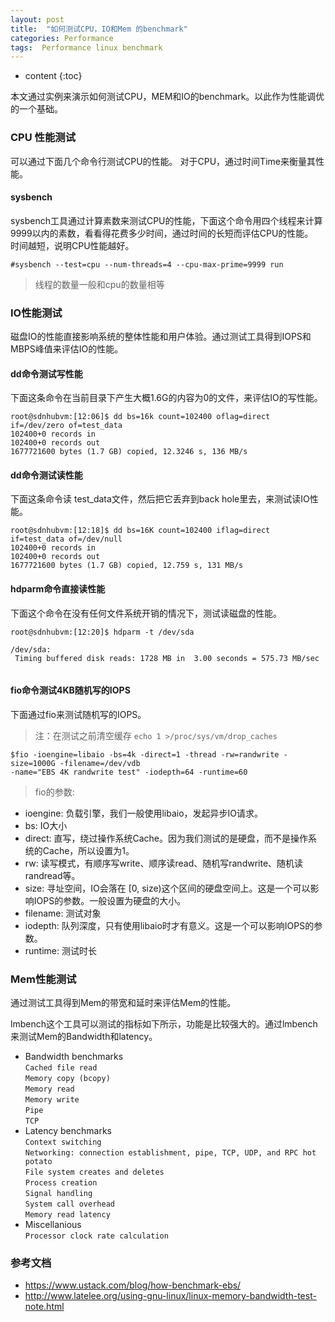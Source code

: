 ```yaml
---
layout: post
title:  "如何测试CPU，IO和Mem 的benchmark"
categories: Performance 
tags:  Performance linux benchmark 
---
```


* content
{:toc}

本文通过实例来演示如何测试CPU，MEM和IO的benchmark。以此作为性能调优的一个基础。





###  CPU 性能测试

可以通过下面几个命令行测试CPU的性能。 对于CPU，通过时间Time来衡量其性能。   



#### sysbench    
     
 sysbench工具通过计算素数来测试CPU的性能，下面这个命令用四个线程来计算9999以内的素数，看看得花费多少时间，通过时间的长短而评估CPU的性能。     
 时间越短，说明CPU性能越好。   
    
   `#sysbench --test=cpu --num-threads=4 --cpu-max-prime=9999 run`   
   
> 线程的数量一般和cpu的数量相等
 
### IO性能测试
 
 磁盘IO的性能直接影响系统的整体性能和用户体验。通过测试工具得到IOPS和MBPS峰值来评估IO的性能。

#### dd命令测试写性能

下面这条命令在当前目录下产生大概1.6G的内容为0的文件，来评估IO的写性能。   

```
root@sdnhubvm:[12:06]$ dd bs=16k count=102400 oflag=direct if=/dev/zero of=test_data
102400+0 records in
102400+0 records out
1677721600 bytes (1.7 GB) copied, 12.3246 s, 136 MB/s

```

#### dd命令测试读性能  
下面这条命令读 test_data文件，然后把它丢弃到back hole里去，来测试读IO性能。

```
root@sdnhubvm:[12:18]$ dd bs=16K count=102400 iflag=direct if=test_data of=/dev/null
102400+0 records in
102400+0 records out
1677721600 bytes (1.7 GB) copied, 12.759 s, 131 MB/s

```

#### hdparm命令直接读性能  
下面这个命令在没有任何文件系统开销的情况下，测试读磁盘的性能。

```
root@sdnhubvm:[12:20]$ hdparm -t /dev/sda

/dev/sda:
 Timing buffered disk reads: 1728 MB in  3.00 seconds = 575.73 MB/sec
 
```

 
#### fio命令测试4KB随机写的IOPS 

下面通过fio来测试随机写的IOPS。

 > 注：在测试之前清空缓存
   `echo 1 >/proc/sys/vm/drop_caches`
 

```
$fio -ioengine=libaio -bs=4k -direct=1 -thread -rw=randwrite -size=1000G -filename=/dev/vdb 
-name="EBS 4K randwrite test" -iodepth=64 -runtime=60
```

> fio的参数:
- ioengine: 负载引擎，我们一般使用libaio，发起异步IO请求。
- bs: IO大小
- direct: 直写，绕过操作系统Cache。因为我们测试的是硬盘，而不是操作系统的Cache，所以设置为1。
- rw: 读写模式，有顺序写write、顺序读read、随机写randwrite、随机读randread等。
- size: 寻址空间，IO会落在 [0, size)这个区间的硬盘空间上。这是一个可以影响IOPS的参数。一般设置为硬盘的大小。
- filename: 测试对象
- iodepth: 队列深度，只有使用libaio时才有意义。这是一个可以影响IOPS的参数。
- runtime: 测试时长


### Mem性能测试

通过测试工具得到Mem的带宽和延时来评估Mem的性能。

lmbench这个工具可以测试的指标如下所示，功能是比较强大的。通过lmbench来测试Mem的Bandwidth和latency。

- Bandwidth benchmarks    
    `Cached file read`   
    `Memory copy (bcopy)`    
    `Memory read`    
    `Memory write`    
    `Pipe`    
    `TCP`    
- Latency benchmarks    
    `Context switching`    
    `Networking: connection establishment, pipe, TCP, UDP, and RPC hot potato`    
    `File system creates and deletes`    
    `Process creation`    
    `Signal handling`    
    `System call overhead`    
    `Memory read latency`    
- Miscellanious    
    `Processor clock rate calculation`    

### 参考文档

- <https://www.ustack.com/blog/how-benchmark-ebs/>       
- <http://www.latelee.org/using-gnu-linux/linux-memory-bandwidth-test-note.html>

 
  
  